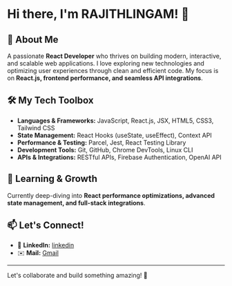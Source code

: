 # Hi there, I'm RAJITHLINGAM! 👋

## 🚀 About Me
A passionate **React Developer** who thrives on building modern, interactive, and scalable web applications. I love exploring new technologies and optimizing user experiences through clean and efficient code. My focus is on **React.js, frontend performance, and seamless API integrations**.

## 🛠 My Tech Toolbox
- **Languages & Frameworks:** JavaScript, React.js, JSX, HTML5, CSS3, Tailwind CSS
- **State Management:** React Hooks (useState, useEffect), Context API
- **Performance & Testing:** Parcel, Jest, React Testing Library
- **Development Tools:** Git, GitHub, Chrome DevTools, Linux CLI
- **APIs & Integrations:** RESTful APIs, Firebase Authentication, OpenAI API

## 🌱 Learning & Growth
Currently deep-diving into **React performance optimizations, advanced state management, and full-stack integrations**.

## 📫 Let's Connect!
- 💼 **LinkedIn:** [linkedin](https://www.linkedin.com/in/rajithlingam/)
- ✉️ **Mail:** [Gmail](mailto:vrajithlingam@gmail.com)

---
Let's collaborate and build something amazing! 🚀
